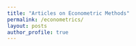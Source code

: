 ```yaml
---
title: "Articles on Econometric Methods"
permalink: /econometrics/
layout: posts
author_profile: true
---
```

